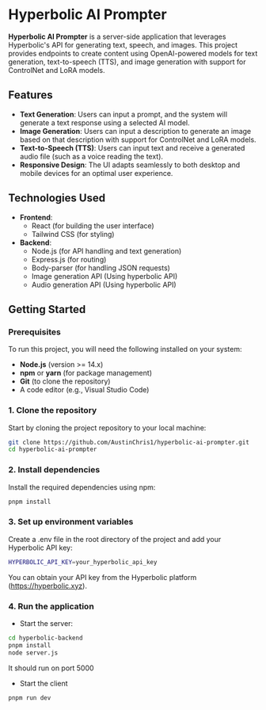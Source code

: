 # Hyperbolic AI Prompter

**Hyperbolic AI Prompter** is a server-side application that leverages Hyperbolic's API for generating text, speech, and images. This project provides endpoints to create content using OpenAI-powered models for text generation, text-to-speech (TTS), and image generation with support for ControlNet and LoRA models.

## Features

- **Text Generation**: Users can input a prompt, and the system will generate a text response using a selected AI model.
- **Image Generation**: Users can input a description to generate an image based on that description with support for ControlNet and LoRA models.
- **Text-to-Speech (TTS)**: Users can input text and receive a generated audio file (such as a voice reading the text).
- **Responsive Design**: The UI adapts seamlessly to both desktop and mobile devices for an optimal user experience.

## Technologies Used

- **Frontend**:
  - React (for building the user interface)
  - Tailwind CSS (for styling)
- **Backend**:
  - Node.js (for API handling and text generation)
  - Express.js (for routing)
  - Body-parser (for handling JSON requests)
  - Image generation API (Using hyperbolic API)
  - Audio generation API (Using hyperbolic API)

## Getting Started

### Prerequisites

To run this project, you will need the following installed on your system:

- **Node.js** (version >= 14.x)
- **npm** or **yarn** (for package management)
- **Git** (to clone the repository)
- A code editor (e.g., Visual Studio Code)

### 1. Clone the repository

Start by cloning the project repository to your local machine:

```bash
git clone https://github.com/AustinChris1/hyperbolic-ai-prompter.git
cd hyperbolic-ai-prompter
```
### 2. Install dependencies
Install the required dependencies using npm:

```bash
pnpm install
```

### 3. Set up environment variables
Create a .env file in the root directory of the project and add your Hyperbolic API key:

```bash
HYPERBOLIC_API_KEY=your_hyperbolic_api_key
```
You can obtain your API key from the Hyperbolic platform (https://hyperbolic.xyz).

### 4. Run the application
 - Start the server:

```bash
cd hyperbolic-backend
pnpm install
node server.js
```
It should run on port 5000

 - Start the client
 ```bash
 pnpm run dev
 ```
